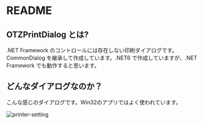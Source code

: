 # README

## OTZPrintDialog とは?

.NET Framework のコントロールには存在しない印刷ダイアログです。CommonDialog を継承して作成しています。.NET6 で作成していますが、.NET Framework でも動作すると思います。

## どんなダイアログなのか？

こんな感じのダイアログです。Win32のアプリではよく使われています。

![printer-setting](https://user-images.githubusercontent.com/88926862/153551529-4ea0a3a0-9062-4770-a249-b638290c392b.png)
